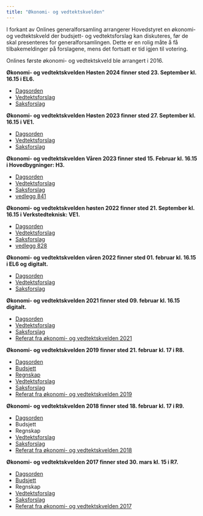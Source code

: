 ```yaml
---
title: "Økonomi- og vedtektskvelden"
---
```


I forkant av Onlines generalforsamling arrangerer Hovedstyret en økonomi- og vedtektskveld der budsjett- og vedtektsforslag kan diskuteres, før de skal presenteres for generalforsamlingen. Dette er en rolig måte å få tilbakemeldinger på forslagene, mens det fortsatt er tid igjen til votering.

Onlines første økonomi- og vedtektskveld ble arrangert i 2016.

**Økonomi- og vedtektskvelden Høsten 2024 finner sted 23. September kl. 16.15 i EL6.**

- [Dagsorden]()
- [Vedtektsforslag](/generalforsamlingen/genfors2024h/vedtekstforslag)
- [Saksforslag](/generalforsamlingen/genfors2024h/saksforslag)

**Økonomi- og vedtektskvelden Høsten 2023 finner sted 27. September kl. 16.15 i VE1.**

- [Dagsorden](https://docs.google.com/spreadsheets/d/1D6NLEv3FfNVNnqDG2uzbkX2L9-b0qsCkdL5vGMRKapA/edit#gid=0)
- [Vedtektsforslag](/generalforsamlingen/genfors2023h/vedtekstforslag)
- [Saksforslag](/generalforsamlingen/genfors2023h/saksforslag)

**Økonomi- og vedtektskvelden Våren 2023 finner sted 15. Februar kl. 16.15 i Hovedbygninger: H3.**

- [Dagsorden](https://docs.google.com/spreadsheets/d/1qeyaBaib49N1UWHiVj5FqUcoujfN0kPGiuQqPCAeBqo/edit?usp=sharing)
- [Vedtektsforslag](/generalforsamlingen/genfors2023v/vedtekstforslag)
- [Saksforslag](/generalforsamlingen/genfors2023v/saksforslag)
- [vedlegg 841](/attachments/841-Referat_genVORS_1.pdf)

**Økonomi- og vedtektskvelden høsten 2022 finner sted 21. September kl. 16.15 i Verkstedteknisk: VE1.**

- [Dagsorden](/okogved/dagsorden22h)
- [Vedtektsforslag](/generalforsamlingen/genfors2022h/vedtekstforslag)
- [Saksforslag](/generalforsamlingen/genfors2022h/saksforslag)
- [vedlegg 828](/attachments/828-Referat_vedtektskveld_høsten_2022.pdf)

**Økonomi- og vedtektskvelden våren 2022 finner sted 01. februar kl. 16.15 i EL6 og digitalt.**

- [Dagsorden](/okogved/dagsorden22)
- [Vedtektsforslag](/generalforsamlingen/genfors2022/vedtekstforslag)
- [Saksforslag](/generalforsamlingen/genfors2022/saksforslag)

**Økonomi- og vedtektskvelden 2021 finner sted 09. februar kl. 16.15 digitalt.**

- [Dagsorden](/okogved/dagsorden21)
- [Vedtektsforslag](/generalforsamlingen/genfors2021/vedtekstforslag)
- [Saksforslag](/generalforsamlingen/genfors2021/saksforslag)
- [Referat fra økonomi- og vedtektskvelden 2021](okogved-referat2021)

**Økonomi- og vedtektskvelden 2019 finner sted 21. februar kl. 17 i R8.**

- [Dagsorden](/okogved/dagsorden19)
- [Budsjett](https://docs.google.com/spreadsheets/d/1I-4p_l02Y_ZThvSMCD9HRgu3ApbARie46-_FX-1mEBw/edit?usp=sharing)
- [Regnskap](https://docs.google.com/spreadsheets/d/1BDvtP80nsKV5kvy6gEhzqtSGr50tb1bmXXgxjpXdTBU/edit?usp=sharing)
- [Vedtektsforslag](/generalforsamlingen/genfors2019/vedtekstforslag)
- [Saksforslag](/generalforsamlingen/genfors2019/saksforslag)
- [Referat fra økonomi- og vedtektskvelden 2019](okogved-referat2019)

**Økonomi- og vedtektskvelden 2018 finner sted 18. februar kl. 17 i R9.**

- [Dagsorden](/okogved/dagsorden18)
- Budsjett
- Regnskap
- [Vedtektsforslag](/generalforsamlingen/genfors2018/vedtekstforslag)
- [Saksforslag](/generalforsamlingen/genfors2018/saksforslag)
- [Referat fra økonomi- og vedtektskvelden 2018](okogved-referat2018)

**Økonomi- og vedtektskvelden 2017 finner sted 30. mars kl. 15 i R7.**

- [Dagsorden](/okogved/dagsorden)
- [Budsjett](https://docs.google.com/spreadsheets/d/1exCJ_8gr1KrS7Bv4N-JnjUBoUKJ56eaPp4wp0mvs9is/edit?usp=sharing)
- Regnskap
- [Vedtektsforslag](/generalforsamlingen/2017/vedtekstforslag)
- [Saksforslag](/generalforsamlingen/2017/saksforslag)
- [Referat fra økonomi- og vedtektskvelden 2017](okogved-referat2017)
